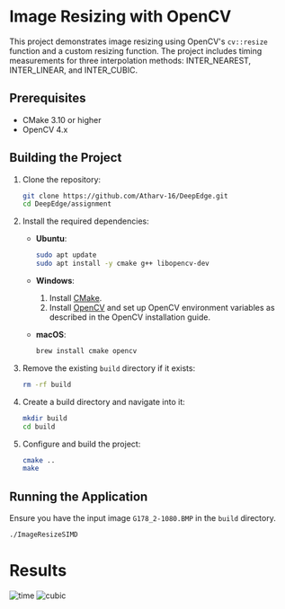 # Image Resizing with OpenCV

This project demonstrates image resizing using OpenCV's `cv::resize` function and a custom resizing function. The project includes timing measurements for three interpolation methods: INTER_NEAREST, INTER_LINEAR, and INTER_CUBIC.

## Prerequisites

- CMake 3.10 or higher
- OpenCV 4.x

## Building the Project

1. Clone the repository:
    ```sh
    git clone https://github.com/Atharv-16/DeepEdge.git
    cd DeepEdge/assignment
    ```

2. Install the required dependencies:
    - **Ubuntu**:
      ```sh
      sudo apt update
      sudo apt install -y cmake g++ libopencv-dev
      ```

    - **Windows**:
      1. Install [CMake](https://cmake.org/download/).
      2. Install [OpenCV](https://opencv.org/releases/) and set up OpenCV environment variables as described in the OpenCV installation guide.

    - **macOS**:
      ```sh
      brew install cmake opencv
      ```

3. Remove the existing `build` directory if it exists:
    ```sh
    rm -rf build
    ```

4. Create a build directory and navigate into it:
    ```sh
    mkdir build
    cd build
    ```

5. Configure and build the project:
    ```sh
    cmake ..
    make

    ```
## Running the Application  
Ensure you have the input image `G178_2-1080.BMP` in the `build` directory.

```sh
./ImageResizeSIMD
```

# Results

![time](https://github.com/Atharv-16/DeepEdge/assets/119600601/5b0d6956-30d2-4999-a090-4d08184c2189)
![cubic](https://github.com/Atharv-16/DeepEdge/assets/119600601/e95e13c3-7b62-458f-a68a-a46f42e0adc8)
